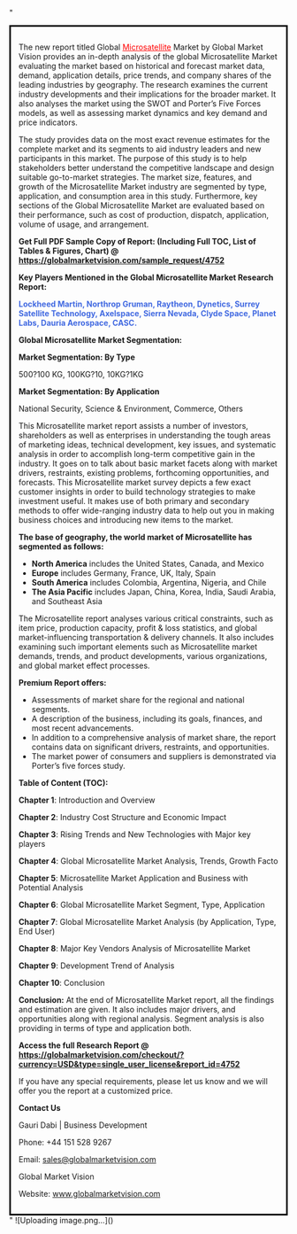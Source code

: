 "<div style='border: 3px solid black; padding: 1em;'>

The new report titled Global <a style='color: #ff0000;' href='https://globalmarketvision.com/reports/global-microsatellite-market/4752'>Microsatellite</a> Market by Global Market Vision provides an in-depth analysis of the global Microsatellite Market evaluating the market based on historical and forecast market data, demand, application details, price trends, and company shares of the leading industries by geography. The research examines the current industry developments and their implications for the broader market. It also analyses the market using the SWOT and Porter’s Five Forces models, as well as assessing market dynamics and key demand and price indicators.

The study provides data on the most exact revenue estimates for the complete market and its segments to aid industry leaders and new participants in this market. The purpose of this study is to help stakeholders better understand the competitive landscape and design suitable go-to-market strategies. The market size, features, and growth of the Microsatellite Market industry are segmented by type, application, and consumption area in this study. Furthermore, key sections of the Global Microsatellite Market are evaluated based on their performance, such as cost of production, dispatch, application, volume of usage, and arrangement.

<strong>Get Full PDF Sample Copy of Report: (Including Full TOC, List of Tables &amp; Figures, Chart) @ <a style='color: #ff0000;' href='https://globalmarketvision.com/sample_request/4752?utm_source=linkedinPulse&utm_medium=Dhiraj&utm_campaign=Dhiraj'><strong>https://globalmarketvision.com/sample_request/4752</strong></a></strong>

<strong>Key Players Mentioned in the Global Microsatellite Market Research Report:</strong>

<strong style='color: #4169e1;'>Lockheed Martin, Northrop Gruman, Raytheon, Dynetics, Surrey Satellite Technology, Axelspace, Sierra Nevada, Clyde Space, Planet Labs, Dauria Aerospace, CASC.</strong>

<strong>Global Microsatellite Market Segmentation:</strong>

<strong>Market Segmentation: By Type</strong>

500?100 KG, 100KG?10, 10KG?1KG

<strong>Market Segmentation: By Application</strong>

National Security, Science & Environment, Commerce, Others

This Microsatellite market report assists a number of investors, shareholders as well as enterprises in understanding the tough areas of marketing ideas, technical development, key issues, and systematic analysis in order to accomplish long-term competitive gain in the industry. It goes on to talk about basic market facets along with market drivers, restraints, existing problems, forthcoming opportunities, and forecasts. This Microsatellite market survey depicts a few exact customer insights in order to build technology strategies to make investment useful. It makes use of both primary and secondary methods to offer wide-ranging industry data to help out you in making business choices and introducing new items to the market.

<strong>The base of geography, the world market of Microsatellite has segmented as follows:</strong>
<ul>
  <li><strong>North America</strong> includes the United States, Canada, and Mexico</li>
  <li><strong>Europe</strong> includes Germany, France, UK, Italy, Spain</li>
  <li><strong>South America</strong> includes Colombia, Argentina, Nigeria, and Chile</li>
  <li><strong>The Asia Pacific</strong> includes Japan, China, Korea, India, Saudi Arabia, and Southeast Asia</li>
</ul>
The Microsatellite report analyses various critical constraints, such as item price, production capacity, profit &amp; loss statistics, and global market-influencing transportation &amp; delivery channels. It also includes examining such important elements such as Microsatellite market demands, trends, and product developments, various organizations, and global market effect processes.

<strong>Premium Report offers:</strong>
<ul>
  <li>Assessments of market share for the regional and national segments.</li>
  <li>A description of the business, including its goals, finances, and most recent advancements.</li>
  <li>In addition to a comprehensive analysis of market share, the report contains data on significant drivers, restraints, and opportunities.</li>
  <li>The market power of consumers and suppliers is demonstrated via Porter’s five forces study.</li>
</ul>
<strong>Table of Content (TOC):</strong>

<strong>Chapter 1</strong>: Introduction and Overview

<strong>Chapter 2</strong>: Industry Cost Structure and Economic Impact

<strong>Chapter 3</strong>: Rising Trends and New Technologies with Major key players

<strong>Chapter 4</strong>: Global Microsatellite Market Analysis, Trends, Growth Facto

<strong>Chapter 5</strong>: Microsatellite Market Application and Business with Potential Analysis

<strong>Chapter 6</strong>: Global Microsatellite Market Segment, Type, Application

<strong>Chapter 7</strong>: Global Microsatellite Market Analysis (by Application, Type, End User)

<strong>Chapter 8</strong>: Major Key Vendors Analysis of Microsatellite Market

<strong>Chapter 9</strong>: Development Trend of Analysis

<strong>Chapter 10</strong>: Conclusion

<strong>Conclusion:</strong> At the end of Microsatellite Market report, all the findings and estimation are given. It also includes major drivers, and opportunities along with regional analysis. Segment analysis is also providing in terms of type and application both.

<strong>Access the full Research Report </strong><strong>@</strong><strong> <strong><a style='color: #ff0000;' href='https://globalmarketvision.com/checkout/?currency=USD&type=single_user_license&report_id=4752?utm_source=linkedinPulse&utm_medium=Dhiraj&utm_campaign=Dhiraj'>https://globalmarketvision.com/checkout/?currency=USD&type=single_user_license&report_id=4752</a></strong>
</strong>

If you have any special requirements, please let us know and we will offer you the report at a customized price.

<strong>Contact Us</strong>

Gauri Dabi | Business Development

Phone: +44 151 528 9267

Email: <a href='mailto:sales@globalmarketvision.com'>sales@globalmarketvision.com</a>

Global Market Vision

Website: <a href='http://www.globalmarketvision.com/'>www.globalmarketvision.com</a>

</div>"
![Uploading image.png…]()
